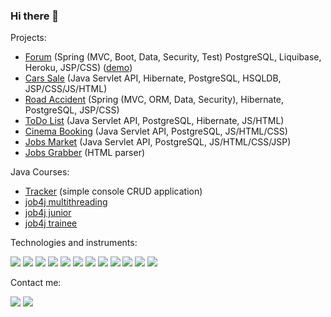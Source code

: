 ### Hi there 👋

Projects:

- [Forum](https://github.com/s-manannikov/forum) (Spring (MVC, Boot, Data, Security, Test) PostgreSQL, Liquibase, Heroku, JSP/CSS) ([demo](https://murmuring-dusk-19585.herokuapp.com))
- [Cars Sale](https://github.com/s-manannikov/cars_sale) (Java Servlet API, Hibernate, PostgreSQL, HSQLDB, JSP/CSS/JS/HTML)
- [Road Accident](https://github.com/s-manannikov/road_accident) (Spring (MVC, ORM, Data, Security), Hibernate, PostgreSQL, JSP/CSS)
- [ToDo List](https://github.com/s-manannikov/todo) (Java Servlet API, PostgreSQL, Hibernate, JS/HTML)
- [Cinema Booking](https://github.com/s-manannikov/cinema) (Java Servlet API, PostgreSQL, JS/HTML/CSS)
- [Jobs Market](https://github.com/s-manannikov/job4j_dreamjob) (Java Servlet API, PostgreSQL, JS/HTML/CSS/JSP)
- [Jobs Grabber](https://github.com/s-manannikov/job4j_grabber) (HTML parser)

Java Courses:
- [Tracker](https://github.com/s-manannikov/job4j_tracker) (simple console CRUD application)
- [job4j multithreading](https://github.com/s-manannikov/job4j_threads)
- [job4j junior](https://github.com/s-manannikov/job4j_design)
- [job4j trainee](https://github.com/s-manannikov/job4j_elementary)

Technologies and instruments:

![](https://img.shields.io/badge/-Java_SE-black?style=plastic&logo=java)
![](https://img.shields.io/badge/-Java_EE-black?style=plastic&logo=java)
![](https://img.shields.io/badge/-Spring-black?style=plastic&logo=spring)
![](https://img.shields.io/badge/-Hibernate-black?style=plastic&logo=hibernate)
![](https://img.shields.io/badge/-PostgreSQL-black?style=plastic&logo=postgresql)
![](https://img.shields.io/badge/-Git-black?style=plastic&logo=git)
![](https://img.shields.io/badge/-Apache_Maven-black?style=plastic&logo=apache)
![](https://img.shields.io/badge/-Apache_Tomcat-black?style=plastic&logo=apache)
![](https://img.shields.io/badge/-Apache_Kafka-black?style=plastic&logo=apache)
![](https://img.shields.io/badge/-Docker-black?style=plastic&logo=docker)
![](https://img.shields.io/badge/-Travis_CI-black?style=plastic&logo=travis)
![](https://img.shields.io/badge/-Codecov-black?style=plastic&logo=codecov)

Contact me:

[![](https://img.shields.io/badge/-telegram-blue?style=plastic&logo=telegram)](https://t.me/n50u1)
[![](https://img.shields.io/badge/-linkedin-blue?style=plastic&logo=linkedin)](https://www.linkedin.com/in/sergey-manannikov-42a631205)
